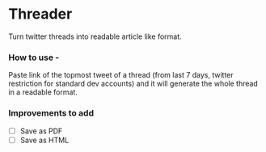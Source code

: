 # Threader

Turn twitter threads into readable article like format.

### How to use - 

Paste link of the topmost tweet of a thread (from last 7 days, twitter restriction for standard dev accounts) and it will generate the whole thread in a readable format.

### Improvements to add
- [ ] Save as PDF
- [ ] Save as HTML
